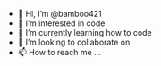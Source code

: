- 👋 Hi, I’m @bamboo421
- 👀 I’m interested in code
- 🌱 I’m currently learning how to code
- 💞️ I’m looking to collaborate on 
- 📫 How to reach me ...

<!---
bamboo421/bamboo421 is a ✨ special ✨ repository because its `README.md` (this file) appears on your GitHub profile.
You can click the Preview link to take a look at your changes.
--->
